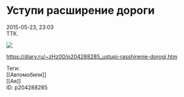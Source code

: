 Уступи расширение дороги
=========================

   
 2015-05-23, 23:03   
  ТТК.   
   
   [![](https://i.imgur.com/6zx3hbEl.jpg)](https://i.imgur.com/6zx3hbE.jpg)     
    
 <https://diary.ru/~zHz00/p204288285_ustupi-rasshirenie-dorogi.htm>   
   
 Теги:   
 [[Автомобили]]   
 [[Ая]]   
 ID: p204288285